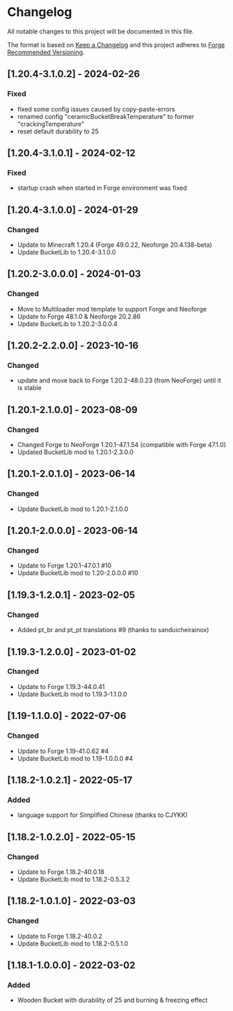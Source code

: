 # Changelog
All notable changes to this project will be documented in this file.

The format is based on [Keep a Changelog](http://keepachangelog.com/en/1.0.0/) and this project adheres to [Forge Recommended Versioning](https://mcforge.readthedocs.io/en/latest/conventions/versioning/).

## [1.20.4-3.1.0.2] - 2024-02-26
### Fixed
- fixed some config issues caused by copy-paste-errors
- renamed config "ceramicBucketBreakTemperature" to former "crackingTemperature"
- reset default durability to 25

## [1.20.4-3.1.0.1] - 2024-02-12
### Fixed
- startup crash when started in Forge environment was fixed

## [1.20.4-3.1.0.0] - 2024-01-29
### Changed
- Update to Minecraft 1.20.4 (Forge 49.0.22, Neoforge 20.4.138-beta)
- Update BucketLib to 1.20.4-3.1.0.0

## [1.20.2-3.0.0.0] - 2024-01-03
### Changed
- Move to Multiloader mod template to support Forge and Neoforge
- Update to Forge 48.1.0 & Neoforge 20.2.86
- Update BucketLib to 1.20.2-3.0.0.4

## [1.20.2-2.2.0.0] - 2023-10-16
### Changed
- update and move back to Forge 1.20.2-48.0.23 (from NeoForge) until it is stable

## [1.20.1-2.1.0.0] - 2023-08-09
### Changed
- Changed Forge to NeoForge 1.20.1-47.1.54 (compatible with Forge 47.1.0)
- Updated BucketLib mod to 1.20.1-2.3.0.0

## [1.20.1-2.0.1.0] - 2023-06-14
### Changed
- Update BucketLib mod to 1.20.1-2.1.0.0

## [1.20.1-2.0.0.0] - 2023-06-14
### Changed
- Update to Forge 1.20.1-47.0.1 #10
- Update BucketLib mod to 1.20-2.0.0.0 #10

## [1.19.3-1.2.0.1] - 2023-02-05
### Changed
- Added pt_br and pt_pt translations #9 (thanks to sanduicheirainox)

## [1.19.3-1.2.0.0] - 2023-01-02
### Changed
- Update to Forge 1.19.3-44.0.41
- Update BucketLib mod to 1.19.3-1.1.0.0

## [1.19-1.1.0.0] - 2022-07-06
### Changed
- Update to Forge 1.19-41.0.62 #4
- Update BucketLib mod to 1.19-1.0.0.0 #4

## [1.18.2-1.0.2.1] - 2022-05-17
### Added
- language support for Simplified Chinese (thanks to CJYKK)

## [1.18.2-1.0.2.0] - 2022-05-15
### Changed
- Update to Forge 1.18.2-40.0.18
- Update BucketLib mod to 1.18.2-0.5.3.2

## [1.18.2-1.0.1.0] - 2022-03-03
### Changed
- Update to Forge 1.18.2-40.0.2
- Update BucketLib mod to 1.18.2-0.5.1.0

## [1.18.1-1.0.0.0] - 2022-03-02
### Added
- Wooden Bucket with durability of 25 and burning & freezing effect
